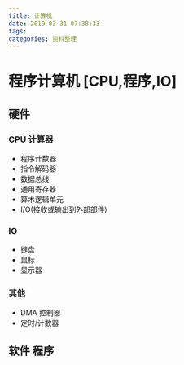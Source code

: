 ```yaml
---
title: 计算机
date: 2019-03-31 07:38:33
tags:
categories: 资料整理
---
```

# 程序计算机 [CPU,程序,IO]
## 硬件 
### CPU 计算器
   * 程序计数器
   *  指令解码器
   * 数据总线
   * 通用寄存器
   * 算术逻辑单元
   * I/O(接收或输出到外部部件) 
### IO
* 键盘
* 鼠标
* 显示器
### 其他
* DMA 控制器
* 定时/计数器 
## 软件 程序 

